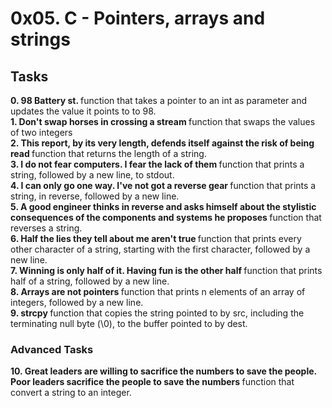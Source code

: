 <h1>0x05. C - Pointers, arrays and strings </h1>

<h2>Tasks </h2>

<strong>0. 98 Battery st. </strong>function that takes a pointer to an int as parameter and updates the value it points to to 98. </br>
<strong>1. Don't swap horses in crossing a stream </strong>function that swaps the values of two integers </br>
<strong>2. This report, by its very length, defends itself against the risk of being read </strong> function that returns the length of a string.</br>
<strong>3. I do not fear computers. I fear the lack of them </strong> function that prints a string, followed by a new line, to stdout. </br>
<strong>4. I can only go one way. I've not got a reverse gear </strong>  function that prints a string, in reverse, followed by a new line.</br>
<strong>5. A good engineer thinks in reverse and asks himself about the stylistic consequences of the components and systems he proposes </strong>  function that reverses a string.</br>
<strong>6. Half the lies they tell about me aren't true </strong>function that prints every other character of a string, starting with the first character, followed by a new line. </br>
<strong>7. Winning is only half of it. Having fun is the other half </strong> function that prints half of a string, followed by a new line. </br>
<strong>8. Arrays are not pointers </strong>function that prints n elements of an array of integers, followed by a new line. </br>
<strong>9. strcpy </strong> function that copies the string pointed to by src, including the terminating null byte (\0), to the buffer pointed to by dest. </br>

<h3> Advanced Tasks</h3>
<strong>10. Great leaders are willing to sacrifice the numbers to save the people. Poor leaders sacrifice the people to save the numbers </strong> function that convert a string to an integer.</br>
